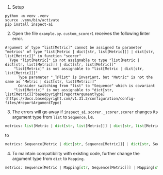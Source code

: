 
1. Setup

```
python -m venv .venv
source .venv/bin/activate
pip install inspect-ai
```

2. Open the file `example.py`. `custom_scorer1` receives the following linter error.

```
Argument of type "list[Metric]" cannot be assigned to parameter "metrics" of type "list[Metric | dict[str, list[Metric]]] | dict[str, list[Metric]]" in function "scorer"
  Type "list[Metric]" is not assignable to type "list[Metric | dict[str, list[Metric]]] | dict[str, list[Metric]]"
    "list[Metric]" is not assignable to "list[Metric | dict[str, list[Metric]]]"
      Type parameter "_T@list" is invariant, but "Metric" is not the same as "Metric | dict[str, list[Metric]]"
      Consider switching from "list" to "Sequence" which is covariant
    "list[Metric]" is not assignable to "dict[str, list[Metric]]"basedpyright[reportArgumentType](https://docs.basedpyright.com/v1.31.3/configuration/config-files/#reportArgumentType)
```

3. The errors will go away if `inspect_ai.scorer._scorer.scorer` changes its argument type from `list` to `Sequence`, i.e.
```python
metrics: list[Metric | dict[str, list[Metric]]] | dict[str, list[Metric]]
```
to
```python
metrics: Sequence[Metric | dict[str, Sequence[Metric]]] | dict[str, Sequence[Metric]]
```

4. To maintain compatibility with existing code, further change the argument type from `dict` to `Mapping`.

```python
metrics: Sequence[Metric | Mapping[str, Sequence[Metric]]] | Mapping[str, Sequence[Metric]]
```